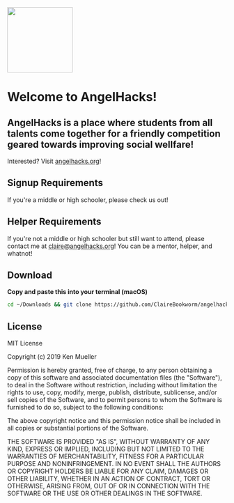 <img src="https://firebasestorage.googleapis.com/v0/b/angelhacks-0.appspot.com/o/static%2Ftransparent-logo.png?alt=media&token=2ee68bf3-f95e-4e16-a4a7-94294defe0c2" width="150">

# Welcome to AngelHacks!

## AngelHacks is a place where students from all talents come together for a friendly competition geared towards improving social wellfare!

Interested? Visit [angelhacks.org](https://angelhacks.org)!

## Signup Requirements

If you're a middle or high schooler, please check us out!

## Helper Requirements

If you're not a middle or high schooler but still want to attend, please contact me at <claire@angelhacks.org>! You can be a mentor, helper, and whatnot!

## **Download**

**Copy and paste this into your terminal (macOS)**

```bash
cd ~/Downloads && git clone https://github.com/ClaireBookworm/angelhacks.git && cd angelhacks && ./build -c
```

## License

MIT License

Copyright (c) 2019 Ken Mueller

Permission is hereby granted, free of charge, to any person obtaining a copy of this software and associated documentation files (the "Software"), to deal in the Software without restriction, including without limitation the rights to use, copy, modify, merge, publish, distribute, sublicense, and/or sell copies of the Software, and to permit persons to whom the Software is furnished to do so, subject to the following conditions:

The above copyright notice and this permission notice shall be included in all copies or substantial portions of the Software.

THE SOFTWARE IS PROVIDED "AS IS", WITHOUT WARRANTY OF ANY KIND, EXPRESS OR IMPLIED, INCLUDING BUT NOT LIMITED TO THE WARRANTIES OF MERCHANTABILITY, FITNESS FOR A PARTICULAR PURPOSE AND NONINFRINGEMENT. IN NO EVENT SHALL THE AUTHORS OR COPYRIGHT HOLDERS BE LIABLE FOR ANY CLAIM, DAMAGES OR OTHER LIABILITY, WHETHER IN AN ACTION OF CONTRACT, TORT OR OTHERWISE, ARISING FROM, OUT OF OR IN CONNECTION WITH THE SOFTWARE OR THE USE OR OTHER DEALINGS IN THE SOFTWARE.